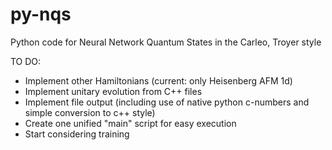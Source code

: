 # py-nqs
Python code for Neural Network Quantum States in the Carleo, Troyer style

TO DO:
- Implement other Hamiltonians (current: only Heisenberg AFM 1d)
- Implement unitary evolution from C++ files
- Implement file output (including use of native python c-numbers and simple conversion to c++ style)
- Create one unified "main" script for easy execution
- Start considering training
